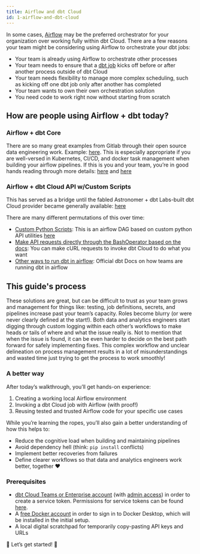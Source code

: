 ```yaml
---
title: Airflow and dbt Cloud
id: 1-airflow-and-dbt-cloud
---
```


In some cases, [Airflow](https://airflow.apache.org/) may be the preferred orchestrator for your organization over working fully within dbt Cloud. There are a few reasons your team might be considering using Airflow to orchestrate your dbt jobs:

- Your team is already using Airflow to orchestrate other processes
- Your team needs to ensure that a [dbt job](https://docs.getdbt.com/docs/dbt-cloud/cloud-overview#schedule-and-run-dbt-jobs-in-production) kicks off before or after another process outside of dbt Cloud
- Your team needs flexibility to manage more complex scheduling, such as kicking off one dbt job only after another has completed
- Your team wants to own their own orchestration solution
- You need code to work right now without starting from scratch

## How are people using Airflow + dbt today?

### Airflow + dbt Core

There are so many great examples from Gitlab through their open source data engineering work. Example: [here](https://gitlab.com/gitlab-data/analytics/-/blob/master/dags/transformation/dbt_snowplow_backfill.py). This is especially appropriate if you are well-versed in Kubernetes, CI/CD, and docker task management when building your airflow pipelines. If this is you and your team, you’re in good hands reading through more details: [here](https://about.gitlab.com/handbook/business-technology/data-team/platform/infrastructure/#airflow) and [here](https://about.gitlab.com/handbook/business-technology/data-team/platform/dbt-guide/)

### Airflow + dbt Cloud API w/Custom Scripts

This has served as a bridge until the fabled Astronomer + dbt Labs-built dbt Cloud provider became generally available: [here](https://registry.astronomer.io/providers/dbt-cloud?type=Sensors&utm_campaign=Monthly%20Product%20Updates&utm_medium=email&_hsmi=208603877&utm_content=208603877&utm_source=hs_email)

There are many different permutations of this over time:

- [Custom Python Scripts](https://github.com/sungchun12/airflow-dbt-cloud/blob/main/archive/dbt_cloud_example.py): This is an airflow DAG based on custom python API utilities [here](https://github.com/sungchun12/airflow-dbt-cloud/blob/main/archive/dbt_cloud_utils.py)
- [Make API requests directly through the BashOperator based on the docs](https://docs.getdbt.com/dbt-cloud/api-v2-legacy#operation/triggerRun): You can make cURL requests to invoke dbt Cloud to do what you want
- [Other ways to run dbt in airflow](/docs/deploy/deployments#airflow): Official dbt Docs on how teams are running dbt in airflow

## This guide's process

These solutions are great, but can be difficult to trust as your team grows and management for things like: testing, job definitions, secrets, and pipelines increase past your team’s capacity. Roles become blurry (or were never clearly defined at the start!). Both data and analytics engineers start digging through custom logging within each other’s workflows to make heads or tails of where and what the issue really is. Not to mention that when the issue is found, it can be even harder to decide on the best path forward for safely implementing fixes. This complex workflow and unclear delineation on process management results in a lot of misunderstandings and wasted time just trying to get the process to work smoothly!

### A better way

After today’s walkthrough, you’ll get hands-on experience:

1. Creating a working local Airflow environment
2. Invoking a dbt Cloud job with Airflow (with proof!)
3. Reusing tested and trusted Airflow code for your specific use cases

While you’re learning the ropes, you’ll also gain a better understanding of how this helps to:

- Reduce the cognitive load when building and maintaining pipelines
- Avoid dependency hell (think: `pip install` conflicts)
- Implement better recoveries from failures
- Define clearer workflows so that data and analytics engineers work better, together ♥️

### Prerequisites

- [dbt Cloud Teams or Enterprise account](https://www.getdbt.com/pricing/) (with [admin access](https://docs.getdbt.com/docs/cloud/manage-access/enterprise-permissions)) in order to create a service token. Permissions for service tokens can be found [here](https://docs.getdbt.com/docs/dbt-cloud-apis/service-tokens#permissions-for-service-account-tokens).
- A [free Docker account](https://hub.docker.com/signup) in order to sign in to Docker Desktop, which will be installed in the initial setup.
- A local digital scratchpad for temporarily copy-pasting API keys and URLs

🙌 Let’s get started! 🙌
